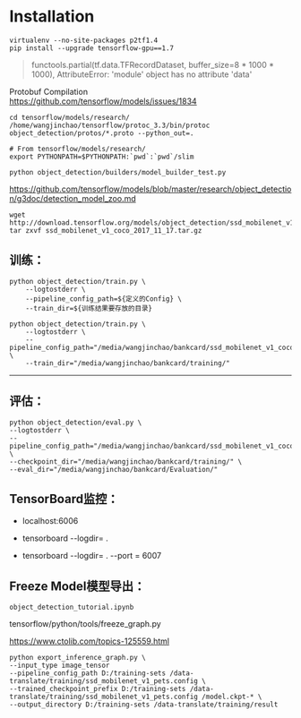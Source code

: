 # Installation

    virtualenv --no-site-packages p2tf1.4
    pip install --upgrade tensorflow-gpu==1.7  
    
>functools.partial(tf.data.TFRecordDataset, buffer_size=8 * 1000 * 1000),
AttributeError: 'module' object has no attribute 'data'


Protobuf Compilation  
https://github.com/tensorflow/models/issues/1834  

    cd tensorflow/models/research/
    /home/wangjinchao/tensorflow/protoc_3.3/bin/protoc object_detection/protos/*.proto --python_out=.  

    # From tensorflow/models/research/
    export PYTHONPATH=$PYTHONPATH:`pwd`:`pwd`/slim

    python object_detection/builders/model_builder_test.py


https://github.com/tensorflow/models/blob/master/research/object_detection/g3doc/detection_model_zoo.md  

    wget http://download.tensorflow.org/models/object_detection/ssd_mobilenet_v1_coco_2017_11_17.tar.gz
    tar zxvf ssd_mobilenet_v1_coco_2017_11_17.tar.gz

## 训练：  

    python object_detection/train.py \
        --logtostderr \
        --pipeline_config_path=${定义的Config} \
        --train_dir=${训练结果要存放的目录}  

    python object_detection/train.py \
        --logtostderr \
        --pipeline_config_path="/media/wangjinchao/bankcard/ssd_mobilenet_v1_coco.config" \
        --train_dir="/media/wangjinchao/bankcard/training/"  
---
## 评估：
    python object_detection/eval.py \
    --logtostderr \
    --pipeline_config_path="/media/wangjinchao/bankcard/ssd_mobilenet_v1_coco.config" \
    --checkpoint_dir="/media/wangjinchao/bankcard/training/" \
    --eval_dir="/media/wangjinchao/bankcard/Evaluation/"


## TensorBoard监控：  

- localhost:6006  

- tensorboard --logdir= .

- tensorboard --logdir= . --port = 6007

## Freeze Model模型导出：
`object_detection_tutorial.ipynb`  

tensorflow/python/tools/freeze_graph.py

https://www.ctolib.com/topics-125559.html  

    python export_inference_graph.py \
    --input_type image_tensor
    --pipeline_config_path D:/training-sets /data-translate/training/ssd_mobilenet_v1_pets.config \
    --trained_checkpoint_prefix D:/training-sets /data-translate/training/ssd_mobilenet_v1_pets.config /model.ckpt-* \
    --output_directory D:/training-sets /data-translate/training/result